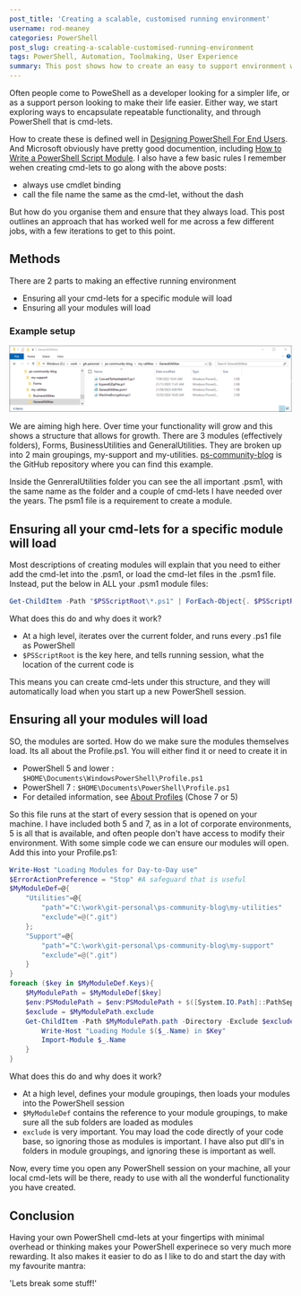 ```yaml
---
post_title: 'Creating a scalable, customised running environment'
username: rod-meaney
categories: PowerShell
post_slug: creating-a-scalable-customised-running-environment
tags: PowerShell, Automation, Toolmaking, User Experience
summary: This post shows how to create an easy to support environment with all your own cmd-lets.
---
```


Often people come to PoweShell as a developer looking for a simpler life, or as a support person
looking to make their life easier. Either way, we start exploring ways to encapsulate repeatable
functionality, and through PowerShell that is cmd-lets.

How to create these is defined well in [Designing PowerShell For End Users][01]. And Microsoft 
obviously have pretty good documention, including  [How to Write a PowerShell Script Module][02]. I
also have a few basic rules I remember wehen creating cmd-lets to go along with the above posts:

- always use cmdlet binding
- call the file name the same as the cmd-let, without the dash

But how do you organise them and ensure that they always load. This post outlines an approach that
has worked well for me across a few different jobs, with a few iterations to get to this point.

## Methods

There are 2 parts to making an effective running environment

- Ensuring all your cmd-lets for a specific module will load
- Ensuring all your modules will load

### Example setup

![folder-structure][03]

We are aiming high here. Over time your functionality will grow and this shows a structure that 
allows for growth.  There are 3 modules (effectively folders), Forms, BusinessUtilities and 
GeneralUtilities. They are broken up into 2 main groupings, my-support and my-utilities. 
[ps-community-blog][04] is the GitHub repository where you can find this example.

Inside the GenreralUtilities folder you can see the all important .psm1, with the same name as the
folder and a couple of cmd-lets I have needed over the years. The psm1 file is a requirement to 
create a module.

## Ensuring all your cmd-lets for a specific module will load

Most descriptions of creating modules will explain that you need to either add the cmd-let into the
.psm1, or load the cmd-let files in the .psm1 file. Instead, put the below in ALL your .psm1 module
files:

```powershell
Get-ChildItem -Path "$PSScriptRoot\*.ps1" | ForEach-Object{. $PSScriptRoot\$($_.Name)}
```

What does this do and why does it work?

- At a high level, iterates over the current folder, and runs every .ps1 file as PowerShell
- `$PSScriptRoot` is the key here, and tells running session, what the location of the current 
  code is

This means you can create cmd-lets under this structure, and they will automatically load when you
start up a new PowerShell session.

## Ensuring all your modules will load

SO, the modules are sorted. How do we make sure the modules themselves load. Its all about the
Profile.ps1. You will either find it or need to create it in

- PowerShell 5 and lower : `$HOME\Documents\WindowsPowerShell\Profile.ps1`
- PowerShell 7 : `$HOME\Documents\PowerShell\Profile.ps1`
- For detailed information, see [About Profiles][05] (Chose 7 or 5)

So this file runs at the start of every session that is opened on your machine. I have included
both 5 and 7, as in a lot of corporate environments, 5 is all that is available, and often people
don't have access to modify their environment. With some simple code we can ensure our modules will
open. Add this into your Profile.ps1:

```powershell
Write-Host "Loading Modules for Day-to-Day use"
$ErrorActionPreference = "Stop" #A safeguard that is useful
$MyModuleDef=@{
    "Utilities"=@{
        "path"="C:\work\git-personal\ps-community-blog\my-utilities"
        "exclude"=@(".git")
    };
    "Support"=@{
        "path"="C:\work\git-personal\ps-community-blog\my-support"
        "exclude"=@(".git")
    }
}
foreach ($key in $MyModuleDef.Keys){
    $MyModulePath = $MyModuleDef[$key]
	$env:PSModulePath = $env:PSModulePath + $([System.IO.Path]::PathSeparator)+$MyModulePath.path
	$exclude = $MyModulePath.exclude
	Get-ChildItem -Path $MyModulePath.path -Directory -Exclude $exclude | ForEach-Object{
		Write-Host "Loading Module $($_.Name) in $Key"
		Import-Module $_.Name
	}
}
```

What does this do and why does it work?

- At a high level, defines your module groupings, then loads your modules into the PowerShell 
  session
- `$MyModuleDef` contains the reference to your module groupings, to make sure all the sub folders 
  are loaded as modules
- `exclude` is very important. You may load the code directly of your code base, so ignoring those
  as modules is important. I have also put dll's in folders in module groupings, and ignoring these
  is important as well.

Now, every time you open any PowerShell session on your machine, all your local cmd-lets will be 
there, ready to use with all the wonderful functionality you have created.

## Conclusion

Having your own PowerShell cmd-lets at your fingertips with minimal overhead or thinking makes your
PowerShell experinece so very much more rewarding.  It also makes it easier to do as I like to do
and start the day with my favourite mantra: 

'Lets break some stuff!'

<!-- link references -->
[01]: https://devblogs.microsoft.com/powershell-community/designing-powershell-for-end-users/
[02]: https://learn.microsoft.com/en-us/powershell/scripting/developer/module/how-to-write-a-powershell-script-module
[03]: ./Media/creating-a-scalable-customised-running-environment/ModuleSetup.png
[04]: https://github.com/rod-meaney/ps-community-blog
[05]: https://learn.microsoft.com/en-us/powershell/module/microsoft.powershell.core/about/about_profiles
